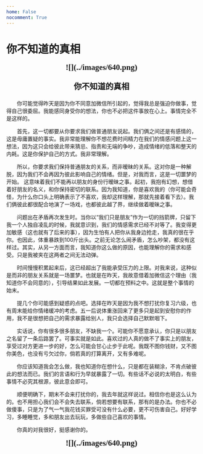 ```yaml
---
home: False
nocomment: True
---
```


# 你不知道的真相

<div style="text-align: center; font-family: 'Noto Serif SC'; font-size: 1.5em; font-weight: 600;" markdown="1">
![](../images/640.png)
</div>

<div style="text-align: center; font-family: 'Noto Serif SC'; font-size: 1.5em; font-weight: 600;" markdown="1">

你不知道的真相

</div>

&emsp;&emsp;你可能觉得昨天是因为你不同意加微信所引起的，觉得我总是强迫你做事，觉得自己很委屈。我能感同身受你的想法，你也不必把这件事放在心上。事情完全不是这样的。

&emsp;&emsp;首先，这一切都要从你要求我们做普通朋友说起。我们俩之间还是有感情的，这是毋庸置疑的事实。我非常能理解你不想花费时间精力在我们的情感问题上这一想法，因为这只会给彼此带来猜忌、指责和无端的争吵，造成情绪的低落和整天的内耗。这是你保护自己的方式。我非常理解。

&emsp;&emsp;所以，你要求我们保持普通朋友的关系，而非暧昧的关系。这对你是一种解脱，因为我们不会再因为彼此影响自己的情绪。但是，对我而言，这是一切噩梦的开始。
这意味着我们不能再以朋友的身份行暧昧之事。起初，我抱有幻想，想借着好朋友的名义，和你保持密切的联系。因为我知道，你是喜欢我的（你可能会奇怪，为什么你口头上明确表示了不喜欢，我却这样理解，那就先接着看下去）。我们俩彼此都很配合地演了一场戏，也都彼此越了界，继续做着暧昧之事。

&emsp;&emsp;问题出在矛盾再次发生时。当你以“我们只是朋友”作为一切的挡箭牌，只留下我一个人独自凌乱的时候，我就意识到，我们的情感需求已经不对等了。我变得更加敏感（这也就有了后来的事），因为生怕有人把你从我身边抢走，我真的很在乎你。也因此，体重暴跌到100斤出头。之前无论怎么闹矛盾，怎么吵架，都没有这样过。其实，从另一方面而言，我知道你这么做的原因，也能理解你的需求和感受。只是我被夹在这两者之间无法动弹。

&emsp;&emsp;时间慢慢积累起来后，这已经超出了我能承受压力的上限。对我来说，这种似是而非的朋友关系就是一场噩梦。也就是在昨天，我故意借着加微信这个理由（我知道你不会同意的），引导结果如此发展。一切都在预料之中。这就是整个事情的始末。

&emsp;&emsp;提几个你可能感到疑惑的点吧。选择在昨天是因为我不想打扰你复习六级，也有周末能给你情绪缓冲的考虑。五一后说体重涨回来了更多只是起到安慰你的作用，我不是很想把自己的需求暴露给别人，我只会选择自己默默咽下。

&emsp;&emsp;实话说，你有很多很多朋友，不缺我一个。可能你不愿意承认，你只是以朋友之名留了一条后路罢了。可事实就是如此。喜欢过的人真的做不了事实上的朋友，享受过对方更进一步的好，怎么可能会甘心止步于此呢。我既不图你钱财，又不图你美色，也没有亏欠过你，倘若真的打算离开，又有多难呢。

&emsp;&emsp;你应该知道我会怎么做，我也知道你在想什么，只是都在装糊涂，不肯点破彼此的想法而已。我们的言语和行为早就暴露了一切。有些话不必说的太明白，有些事情不必究其根源，彼此意会即可。

&emsp;&emsp;顺便明确下，期末不会来打扰你的，我去年就这样说过。相信你也是这么认为的。也不用担心我们会不会失去联系，倘若想要有联系，那有的是办法。你也不必做傻事，只是为了气一气我花钱买罪受可没有什么必要，更不可伤害自己。好好学习，多睡睡觉，多和朋友出去玩玩，多做些自己喜欢的事情。

&emsp;&emsp;你真的对我很好，挺感谢你的。

<div style="text-align: center; font-family: 'Noto Serif SC'; font-size: 1.5em; font-weight: 600;" markdown="1">
![](../images/640.png)
</div>

